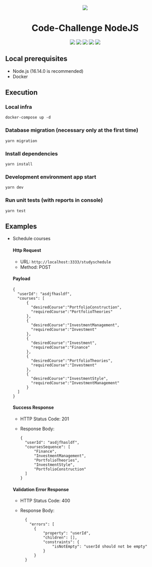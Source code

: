 <div align="center">

![](https://img.shields.io/badge/Status-Done-brightgreen)
</div>

<div align="center">

# Code-Challenge NodeJS

![](https://img.shields.io/badge/Autor-Welington%20Larsen-brightgreen)
![](https://img.shields.io/badge/Language-Typescript-brightgreen)
![](https://img.shields.io/badge/Framework-Express-brightgreen)
![](https://img.shields.io/badge/Database-MySQL-brightgreen)
![](https://img.shields.io/badge/Cache-Redis-brightgreen)
</div> 

## Local prerequisites
- Node.js (16.14.0 is recommended)
- Docker

## Execution
  ### Local infra
    docker-compose up -d

  ### Database migration (necessary only at the first time)
    yarn migration
  
  ### Install dependencies
    yarn install

  ### Development environment app start
    yarn dev
  
  ### Run unit tests (with reports in console)
    yarn test

## Examples
  - Schedule courses
      #### Http Request
      - URL: ```http://localhost:3333/studyschedule```
      - Method: POST

      #### Payload
        {
          "userId": "asdjfhasldf",
          "courses": [
              {
                "desiredCourse":"PortfolioConstruction",
                "requiredCourse":"PortfolioTheories"
              },
              {
                "desiredCourse":"InvestmentManagement",
                "requiredCourse":"Investment"
              },
              {
                "desiredCourse":"Investment",
                "requiredCourse":"Finance"
              },
              {
                "desiredCourse":"PortfolioTheories",
                "requiredCourse":"Investment"
              },
              {
                "desiredCourse":"InvestmentStyle",
                "requiredCourse":"InvestmentManagement"
              }
          ]
        }

      #### Success Response
      - HTTP Status Code: 201
      - Response Body:
        
            {
              "userId": "asdjfhasldf",
              "coursesSequence": [
                  "Finance",
                  "InvestmentManagement",
                  "PortfolioTheories",
                  "InvestmentStyle",
                  "PortfolioConstruction"
              ]
            }

    #### Validation Error Response
    - HTTP Status Code: 400
    - Response Body:
    
            {
              "errors": [
                {
                    "property": "userId",
                    "children": [],
                    "constraints": {
                        "isNotEmpty": "userId should not be empty"
                    }
                }
            }